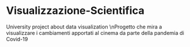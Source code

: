 # Visualizzazione-Scientifica
University project about data visualization
\nProgetto che mira a visualizzare i cambiamenti apportati al cinema da parte della pandemia di Covid-19
